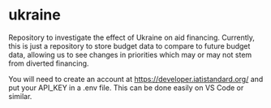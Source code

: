 # ukraine
Repository to investigate the effect of Ukraine on aid financing. Currently, this is just a repository to store budget data to compare to future budget data, allowing us to see changes in priorities which may or may not stem from diverted financing.

You will need to create an account at https://developer.iatistandard.org/ and put your API_KEY in a .env file. This can be done easily on VS Code or similar.
